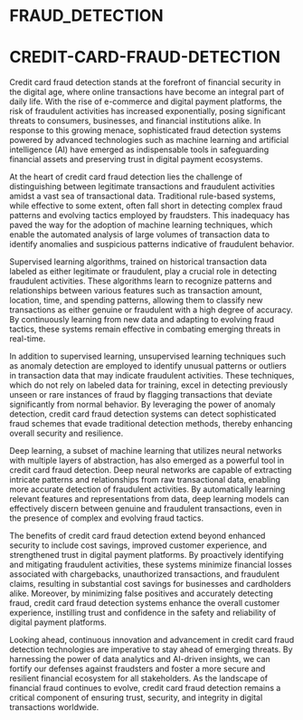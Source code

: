# FRAUD_DETECTION
# CREDIT-CARD-FRAUD-DETECTION
Credit card fraud detection stands at the forefront of financial security in the digital age, where online transactions have become an integral part of daily life. With the rise of e-commerce and digital payment platforms, the risk of fraudulent activities has increased exponentially, posing significant threats to consumers, businesses, and financial institutions alike. In response to this growing menace, sophisticated fraud detection systems powered by advanced technologies such as machine learning and artificial intelligence (AI) have emerged as indispensable tools in safeguarding financial assets and preserving trust in digital payment ecosystems.

At the heart of credit card fraud detection lies the challenge of distinguishing between legitimate transactions and fraudulent activities amidst a vast sea of transactional data. Traditional rule-based systems, while effective to some extent, often fall short in detecting complex fraud patterns and evolving tactics employed by fraudsters. This inadequacy has paved the way for the adoption of machine learning techniques, which enable the automated analysis of large volumes of transaction data to identify anomalies and suspicious patterns indicative of fraudulent behavior.

Supervised learning algorithms, trained on historical transaction data labeled as either legitimate or fraudulent, play a crucial role in detecting fraudulent activities. These algorithms learn to recognize patterns and relationships between various features such as transaction amount, location, time, and spending patterns, allowing them to classify new transactions as either genuine or fraudulent with a high degree of accuracy. By continuously learning from new data and adapting to evolving fraud tactics, these systems remain effective in combating emerging threats in real-time.

In addition to supervised learning, unsupervised learning techniques such as anomaly detection are employed to identify unusual patterns or outliers in transaction data that may indicate fraudulent activities. These techniques, which do not rely on labeled data for training, excel in detecting previously unseen or rare instances of fraud by flagging transactions that deviate significantly from normal behavior. By leveraging the power of anomaly detection, credit card fraud detection systems can detect sophisticated fraud schemes that evade traditional detection methods, thereby enhancing overall security and resilience.

Deep learning, a subset of machine learning that utilizes neural networks with multiple layers of abstraction, has also emerged as a powerful tool in credit card fraud detection. Deep neural networks are capable of extracting intricate patterns and relationships from raw transactional data, enabling more accurate detection of fraudulent activities. By automatically learning relevant features and representations from data, deep learning models can effectively discern between genuine and fraudulent transactions, even in the presence of complex and evolving fraud tactics.

The benefits of credit card fraud detection extend beyond enhanced security to include cost savings, improved customer experience, and strengthened trust in digital payment platforms. By proactively identifying and mitigating fraudulent activities, these systems minimize financial losses associated with chargebacks, unauthorized transactions, and fraudulent claims, resulting in substantial cost savings for businesses and cardholders alike. Moreover, by minimizing false positives and accurately detecting fraud, credit card fraud detection systems enhance the overall customer experience, instilling trust and confidence in the safety and reliability of digital payment platforms.

Looking ahead, continuous innovation and advancement in credit card fraud detection technologies are imperative to stay ahead of emerging threats. By harnessing the power of data analytics and AI-driven insights, we can fortify our defenses against fraudsters and foster a more secure and resilient financial ecosystem for all stakeholders. As the landscape of financial fraud continues to evolve, credit card fraud detection remains a critical component of ensuring trust, security, and integrity in digital transactions worldwide.
